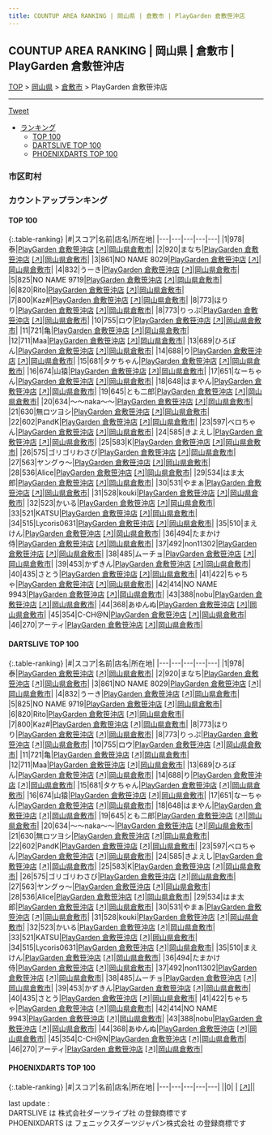```yaml
---
title: COUNTUP AREA RANKING | 岡山県 | 倉敷市 | PlayGarden 倉敷笹沖店
---
```

## COUNTUP AREA RANKING | 岡山県 | 倉敷市 | PlayGarden 倉敷笹沖店

[TOP](/darts/rank/) > [岡山県](/darts/rank/岡山県/) > [倉敷市](/darts/rank/岡山県/倉敷市/) > PlayGarden 倉敷笹沖店

___

<a href="https://twitter.com/share?ref_src=twsrc%5Etfw" data-text="COUNTUP AREA RANKING | 岡山県倉敷市PlayGarden 倉敷笹沖店" class="twitter-share-button" data-hashtags="DARTSLIVE,PHOENIXDARTS,darts,ダーツ" data-show-count="false">Tweet</a>

* [ランキング](#カウントアップランキング)
    * [TOP 100](#top-100)
    * [DARTSLIVE TOP 100](#dartslive-top-100)
    * [PHOENIXDARTS TOP 100](#phoenixdarts-top-100)

### 市区町村

<ul>

</ul>

### カウントアップランキング

#### TOP 100



{:.table-ranking}
|#|スコア|名前|店名|所在地|
|---|---|---|---|---|
|1|978|<span class="rank-name-dl">泰</span>|<a href="/darts/rank/shops/ec34eab0a0c0198458d385ea46352d8f.html">PlayGarden 倉敷笹沖店</a> <a href="https://search.dartslive.com/jp/shop/ec34eab0a0c0198458d385ea46352d8f">[↗]</a>|<a href="/darts/rank/岡山県/倉敷市">岡山県倉敷市</a>|
|2|920|<span class="rank-name-dl">まなち</span>|<a href="/darts/rank/shops/ec34eab0a0c0198458d385ea46352d8f.html">PlayGarden 倉敷笹沖店</a> <a href="https://search.dartslive.com/jp/shop/ec34eab0a0c0198458d385ea46352d8f">[↗]</a>|<a href="/darts/rank/岡山県/倉敷市">岡山県倉敷市</a>|
|3|861|<span class="rank-name-dl">NO NAME 8029</span>|<a href="/darts/rank/shops/ec34eab0a0c0198458d385ea46352d8f.html">PlayGarden 倉敷笹沖店</a> <a href="https://search.dartslive.com/jp/shop/ec34eab0a0c0198458d385ea46352d8f">[↗]</a>|<a href="/darts/rank/岡山県/倉敷市">岡山県倉敷市</a>|
|4|832|<span class="rank-name-dl">うーき</span>|<a href="/darts/rank/shops/ec34eab0a0c0198458d385ea46352d8f.html">PlayGarden 倉敷笹沖店</a> <a href="https://search.dartslive.com/jp/shop/ec34eab0a0c0198458d385ea46352d8f">[↗]</a>|<a href="/darts/rank/岡山県/倉敷市">岡山県倉敷市</a>|
|5|825|<span class="rank-name-dl">NO NAME 9719</span>|<a href="/darts/rank/shops/ec34eab0a0c0198458d385ea46352d8f.html">PlayGarden 倉敷笹沖店</a> <a href="https://search.dartslive.com/jp/shop/ec34eab0a0c0198458d385ea46352d8f">[↗]</a>|<a href="/darts/rank/岡山県/倉敷市">岡山県倉敷市</a>|
|6|820|<span class="rank-name-dl">Rito</span>|<a href="/darts/rank/shops/ec34eab0a0c0198458d385ea46352d8f.html">PlayGarden 倉敷笹沖店</a> <a href="https://search.dartslive.com/jp/shop/ec34eab0a0c0198458d385ea46352d8f">[↗]</a>|<a href="/darts/rank/岡山県/倉敷市">岡山県倉敷市</a>|
|7|800|<span class="rank-name-dl">Kaz#</span>|<a href="/darts/rank/shops/ec34eab0a0c0198458d385ea46352d8f.html">PlayGarden 倉敷笹沖店</a> <a href="https://search.dartslive.com/jp/shop/ec34eab0a0c0198458d385ea46352d8f">[↗]</a>|<a href="/darts/rank/岡山県/倉敷市">岡山県倉敷市</a>|
|8|773|<span class="rank-name-dl">ほりり</span>|<a href="/darts/rank/shops/ec34eab0a0c0198458d385ea46352d8f.html">PlayGarden 倉敷笹沖店</a> <a href="https://search.dartslive.com/jp/shop/ec34eab0a0c0198458d385ea46352d8f">[↗]</a>|<a href="/darts/rank/岡山県/倉敷市">岡山県倉敷市</a>|
|8|773|<span class="rank-name-dl">りっぷ</span>|<a href="/darts/rank/shops/ec34eab0a0c0198458d385ea46352d8f.html">PlayGarden 倉敷笹沖店</a> <a href="https://search.dartslive.com/jp/shop/ec34eab0a0c0198458d385ea46352d8f">[↗]</a>|<a href="/darts/rank/岡山県/倉敷市">岡山県倉敷市</a>|
|10|755|<span class="rank-name-dl">ロウ</span>|<a href="/darts/rank/shops/ec34eab0a0c0198458d385ea46352d8f.html">PlayGarden 倉敷笹沖店</a> <a href="https://search.dartslive.com/jp/shop/ec34eab0a0c0198458d385ea46352d8f">[↗]</a>|<a href="/darts/rank/岡山県/倉敷市">岡山県倉敷市</a>|
|11|721|<span class="rank-name-dl">亀</span>|<a href="/darts/rank/shops/ec34eab0a0c0198458d385ea46352d8f.html">PlayGarden 倉敷笹沖店</a> <a href="https://search.dartslive.com/jp/shop/ec34eab0a0c0198458d385ea46352d8f">[↗]</a>|<a href="/darts/rank/岡山県/倉敷市">岡山県倉敷市</a>|
|12|711|<span class="rank-name-dl">Maa</span>|<a href="/darts/rank/shops/ec34eab0a0c0198458d385ea46352d8f.html">PlayGarden 倉敷笹沖店</a> <a href="https://search.dartslive.com/jp/shop/ec34eab0a0c0198458d385ea46352d8f">[↗]</a>|<a href="/darts/rank/岡山県/倉敷市">岡山県倉敷市</a>|
|13|689|<span class="rank-name-dl">ひろぽん</span>|<a href="/darts/rank/shops/ec34eab0a0c0198458d385ea46352d8f.html">PlayGarden 倉敷笹沖店</a> <a href="https://search.dartslive.com/jp/shop/ec34eab0a0c0198458d385ea46352d8f">[↗]</a>|<a href="/darts/rank/岡山県/倉敷市">岡山県倉敷市</a>|
|14|688|<span class="rank-name-dl">り</span>|<a href="/darts/rank/shops/ec34eab0a0c0198458d385ea46352d8f.html">PlayGarden 倉敷笹沖店</a> <a href="https://search.dartslive.com/jp/shop/ec34eab0a0c0198458d385ea46352d8f">[↗]</a>|<a href="/darts/rank/岡山県/倉敷市">岡山県倉敷市</a>|
|15|681|<span class="rank-name-dl">タケちゃん</span>|<a href="/darts/rank/shops/ec34eab0a0c0198458d385ea46352d8f.html">PlayGarden 倉敷笹沖店</a> <a href="https://search.dartslive.com/jp/shop/ec34eab0a0c0198458d385ea46352d8f">[↗]</a>|<a href="/darts/rank/岡山県/倉敷市">岡山県倉敷市</a>|
|16|674|<span class="rank-name-dl">山猿</span>|<a href="/darts/rank/shops/ec34eab0a0c0198458d385ea46352d8f.html">PlayGarden 倉敷笹沖店</a> <a href="https://search.dartslive.com/jp/shop/ec34eab0a0c0198458d385ea46352d8f">[↗]</a>|<a href="/darts/rank/岡山県/倉敷市">岡山県倉敷市</a>|
|17|651|<span class="rank-name-dl">なーちゃん</span>|<a href="/darts/rank/shops/ec34eab0a0c0198458d385ea46352d8f.html">PlayGarden 倉敷笹沖店</a> <a href="https://search.dartslive.com/jp/shop/ec34eab0a0c0198458d385ea46352d8f">[↗]</a>|<a href="/darts/rank/岡山県/倉敷市">岡山県倉敷市</a>|
|18|648|<span class="rank-name-dl">はまやん</span>|<a href="/darts/rank/shops/ec34eab0a0c0198458d385ea46352d8f.html">PlayGarden 倉敷笹沖店</a> <a href="https://search.dartslive.com/jp/shop/ec34eab0a0c0198458d385ea46352d8f">[↗]</a>|<a href="/darts/rank/岡山県/倉敷市">岡山県倉敷市</a>|
|19|645|<span class="rank-name-dl">とも二郎</span>|<a href="/darts/rank/shops/ec34eab0a0c0198458d385ea46352d8f.html">PlayGarden 倉敷笹沖店</a> <a href="https://search.dartslive.com/jp/shop/ec34eab0a0c0198458d385ea46352d8f">[↗]</a>|<a href="/darts/rank/岡山県/倉敷市">岡山県倉敷市</a>|
|20|634|<span class="rank-name-dl">～～naka～～</span>|<a href="/darts/rank/shops/ec34eab0a0c0198458d385ea46352d8f.html">PlayGarden 倉敷笹沖店</a> <a href="https://search.dartslive.com/jp/shop/ec34eab0a0c0198458d385ea46352d8f">[↗]</a>|<a href="/darts/rank/岡山県/倉敷市">岡山県倉敷市</a>|
|21|630|<span class="rank-name-dl">無ロツヨシ</span>|<a href="/darts/rank/shops/ec34eab0a0c0198458d385ea46352d8f.html">PlayGarden 倉敷笹沖店</a> <a href="https://search.dartslive.com/jp/shop/ec34eab0a0c0198458d385ea46352d8f">[↗]</a>|<a href="/darts/rank/岡山県/倉敷市">岡山県倉敷市</a>|
|22|602|<span class="rank-name-dl">PandK</span>|<a href="/darts/rank/shops/ec34eab0a0c0198458d385ea46352d8f.html">PlayGarden 倉敷笹沖店</a> <a href="https://search.dartslive.com/jp/shop/ec34eab0a0c0198458d385ea46352d8f">[↗]</a>|<a href="/darts/rank/岡山県/倉敷市">岡山県倉敷市</a>|
|23|597|<span class="rank-name-dl">ベロちゃん</span>|<a href="/darts/rank/shops/ec34eab0a0c0198458d385ea46352d8f.html">PlayGarden 倉敷笹沖店</a> <a href="https://search.dartslive.com/jp/shop/ec34eab0a0c0198458d385ea46352d8f">[↗]</a>|<a href="/darts/rank/岡山県/倉敷市">岡山県倉敷市</a>|
|24|585|<span class="rank-name-dl">きよえし</span>|<a href="/darts/rank/shops/ec34eab0a0c0198458d385ea46352d8f.html">PlayGarden 倉敷笹沖店</a> <a href="https://search.dartslive.com/jp/shop/ec34eab0a0c0198458d385ea46352d8f">[↗]</a>|<a href="/darts/rank/岡山県/倉敷市">岡山県倉敷市</a>|
|25|583|<span class="rank-name-dl">K</span>|<a href="/darts/rank/shops/ec34eab0a0c0198458d385ea46352d8f.html">PlayGarden 倉敷笹沖店</a> <a href="https://search.dartslive.com/jp/shop/ec34eab0a0c0198458d385ea46352d8f">[↗]</a>|<a href="/darts/rank/岡山県/倉敷市">岡山県倉敷市</a>|
|26|575|<span class="rank-name-dl">ゴリゴリわさび</span>|<a href="/darts/rank/shops/ec34eab0a0c0198458d385ea46352d8f.html">PlayGarden 倉敷笹沖店</a> <a href="https://search.dartslive.com/jp/shop/ec34eab0a0c0198458d385ea46352d8f">[↗]</a>|<a href="/darts/rank/岡山県/倉敷市">岡山県倉敷市</a>|
|27|563|<span class="rank-name-dl">ヤングゥ～</span>|<a href="/darts/rank/shops/ec34eab0a0c0198458d385ea46352d8f.html">PlayGarden 倉敷笹沖店</a> <a href="https://search.dartslive.com/jp/shop/ec34eab0a0c0198458d385ea46352d8f">[↗]</a>|<a href="/darts/rank/岡山県/倉敷市">岡山県倉敷市</a>|
|28|536|<span class="rank-name-dl">Alice</span>|<a href="/darts/rank/shops/ec34eab0a0c0198458d385ea46352d8f.html">PlayGarden 倉敷笹沖店</a> <a href="https://search.dartslive.com/jp/shop/ec34eab0a0c0198458d385ea46352d8f">[↗]</a>|<a href="/darts/rank/岡山県/倉敷市">岡山県倉敷市</a>|
|29|534|<span class="rank-name-dl">はま太郎</span>|<a href="/darts/rank/shops/ec34eab0a0c0198458d385ea46352d8f.html">PlayGarden 倉敷笹沖店</a> <a href="https://search.dartslive.com/jp/shop/ec34eab0a0c0198458d385ea46352d8f">[↗]</a>|<a href="/darts/rank/岡山県/倉敷市">岡山県倉敷市</a>|
|30|531|<span class="rank-name-dl">やまぁ</span>|<a href="/darts/rank/shops/ec34eab0a0c0198458d385ea46352d8f.html">PlayGarden 倉敷笹沖店</a> <a href="https://search.dartslive.com/jp/shop/ec34eab0a0c0198458d385ea46352d8f">[↗]</a>|<a href="/darts/rank/岡山県/倉敷市">岡山県倉敷市</a>|
|31|528|<span class="rank-name-dl">kouki</span>|<a href="/darts/rank/shops/ec34eab0a0c0198458d385ea46352d8f.html">PlayGarden 倉敷笹沖店</a> <a href="https://search.dartslive.com/jp/shop/ec34eab0a0c0198458d385ea46352d8f">[↗]</a>|<a href="/darts/rank/岡山県/倉敷市">岡山県倉敷市</a>|
|32|523|<span class="rank-name-dl">かいる</span>|<a href="/darts/rank/shops/ec34eab0a0c0198458d385ea46352d8f.html">PlayGarden 倉敷笹沖店</a> <a href="https://search.dartslive.com/jp/shop/ec34eab0a0c0198458d385ea46352d8f">[↗]</a>|<a href="/darts/rank/岡山県/倉敷市">岡山県倉敷市</a>|
|33|521|<span class="rank-name-dl">KATSU</span>|<a href="/darts/rank/shops/ec34eab0a0c0198458d385ea46352d8f.html">PlayGarden 倉敷笹沖店</a> <a href="https://search.dartslive.com/jp/shop/ec34eab0a0c0198458d385ea46352d8f">[↗]</a>|<a href="/darts/rank/岡山県/倉敷市">岡山県倉敷市</a>|
|34|515|<span class="rank-name-dl">Lycoris0631</span>|<a href="/darts/rank/shops/ec34eab0a0c0198458d385ea46352d8f.html">PlayGarden 倉敷笹沖店</a> <a href="https://search.dartslive.com/jp/shop/ec34eab0a0c0198458d385ea46352d8f">[↗]</a>|<a href="/darts/rank/岡山県/倉敷市">岡山県倉敷市</a>|
|35|510|<span class="rank-name-dl">まえけん</span>|<a href="/darts/rank/shops/ec34eab0a0c0198458d385ea46352d8f.html">PlayGarden 倉敷笹沖店</a> <a href="https://search.dartslive.com/jp/shop/ec34eab0a0c0198458d385ea46352d8f">[↗]</a>|<a href="/darts/rank/岡山県/倉敷市">岡山県倉敷市</a>|
|36|494|<span class="rank-name-dl">たまかけ侍</span>|<a href="/darts/rank/shops/ec34eab0a0c0198458d385ea46352d8f.html">PlayGarden 倉敷笹沖店</a> <a href="https://search.dartslive.com/jp/shop/ec34eab0a0c0198458d385ea46352d8f">[↗]</a>|<a href="/darts/rank/岡山県/倉敷市">岡山県倉敷市</a>|
|37|492|<span class="rank-name-dl">non11302</span>|<a href="/darts/rank/shops/ec34eab0a0c0198458d385ea46352d8f.html">PlayGarden 倉敷笹沖店</a> <a href="https://search.dartslive.com/jp/shop/ec34eab0a0c0198458d385ea46352d8f">[↗]</a>|<a href="/darts/rank/岡山県/倉敷市">岡山県倉敷市</a>|
|38|485|<span class="rank-name-dl">ムーチョ</span>|<a href="/darts/rank/shops/ec34eab0a0c0198458d385ea46352d8f.html">PlayGarden 倉敷笹沖店</a> <a href="https://search.dartslive.com/jp/shop/ec34eab0a0c0198458d385ea46352d8f">[↗]</a>|<a href="/darts/rank/岡山県/倉敷市">岡山県倉敷市</a>|
|39|453|<span class="rank-name-dl">かずきん</span>|<a href="/darts/rank/shops/ec34eab0a0c0198458d385ea46352d8f.html">PlayGarden 倉敷笹沖店</a> <a href="https://search.dartslive.com/jp/shop/ec34eab0a0c0198458d385ea46352d8f">[↗]</a>|<a href="/darts/rank/岡山県/倉敷市">岡山県倉敷市</a>|
|40|435|<span class="rank-name-dl">さとう</span>|<a href="/darts/rank/shops/ec34eab0a0c0198458d385ea46352d8f.html">PlayGarden 倉敷笹沖店</a> <a href="https://search.dartslive.com/jp/shop/ec34eab0a0c0198458d385ea46352d8f">[↗]</a>|<a href="/darts/rank/岡山県/倉敷市">岡山県倉敷市</a>|
|41|422|<span class="rank-name-dl">ちゃちゃ</span>|<a href="/darts/rank/shops/ec34eab0a0c0198458d385ea46352d8f.html">PlayGarden 倉敷笹沖店</a> <a href="https://search.dartslive.com/jp/shop/ec34eab0a0c0198458d385ea46352d8f">[↗]</a>|<a href="/darts/rank/岡山県/倉敷市">岡山県倉敷市</a>|
|42|414|<span class="rank-name-dl">NO NAME 9943</span>|<a href="/darts/rank/shops/ec34eab0a0c0198458d385ea46352d8f.html">PlayGarden 倉敷笹沖店</a> <a href="https://search.dartslive.com/jp/shop/ec34eab0a0c0198458d385ea46352d8f">[↗]</a>|<a href="/darts/rank/岡山県/倉敷市">岡山県倉敷市</a>|
|43|388|<span class="rank-name-dl">nobu</span>|<a href="/darts/rank/shops/ec34eab0a0c0198458d385ea46352d8f.html">PlayGarden 倉敷笹沖店</a> <a href="https://search.dartslive.com/jp/shop/ec34eab0a0c0198458d385ea46352d8f">[↗]</a>|<a href="/darts/rank/岡山県/倉敷市">岡山県倉敷市</a>|
|44|368|<span class="rank-name-dl">あゆんぬ</span>|<a href="/darts/rank/shops/ec34eab0a0c0198458d385ea46352d8f.html">PlayGarden 倉敷笹沖店</a> <a href="https://search.dartslive.com/jp/shop/ec34eab0a0c0198458d385ea46352d8f">[↗]</a>|<a href="/darts/rank/岡山県/倉敷市">岡山県倉敷市</a>|
|45|354|<span class="rank-name-dl">C-CH@N</span>|<a href="/darts/rank/shops/ec34eab0a0c0198458d385ea46352d8f.html">PlayGarden 倉敷笹沖店</a> <a href="https://search.dartslive.com/jp/shop/ec34eab0a0c0198458d385ea46352d8f">[↗]</a>|<a href="/darts/rank/岡山県/倉敷市">岡山県倉敷市</a>|
|46|270|<span class="rank-name-dl">アーティ</span>|<a href="/darts/rank/shops/ec34eab0a0c0198458d385ea46352d8f.html">PlayGarden 倉敷笹沖店</a> <a href="https://search.dartslive.com/jp/shop/ec34eab0a0c0198458d385ea46352d8f">[↗]</a>|<a href="/darts/rank/岡山県/倉敷市">岡山県倉敷市</a>|


#### DARTSLIVE TOP 100



{:.table-ranking}
|#|スコア|名前|店名|所在地|
|---|---|---|---|---|
|1|978|<span class="rank-name-dl">泰</span>|<a href="/darts/rank/shops/ec34eab0a0c0198458d385ea46352d8f.html">PlayGarden 倉敷笹沖店</a> <a href="https://search.dartslive.com/jp/shop/ec34eab0a0c0198458d385ea46352d8f">[↗]</a>|<a href="/darts/rank/岡山県/倉敷市">岡山県倉敷市</a>|
|2|920|<span class="rank-name-dl">まなち</span>|<a href="/darts/rank/shops/ec34eab0a0c0198458d385ea46352d8f.html">PlayGarden 倉敷笹沖店</a> <a href="https://search.dartslive.com/jp/shop/ec34eab0a0c0198458d385ea46352d8f">[↗]</a>|<a href="/darts/rank/岡山県/倉敷市">岡山県倉敷市</a>|
|3|861|<span class="rank-name-dl">NO NAME 8029</span>|<a href="/darts/rank/shops/ec34eab0a0c0198458d385ea46352d8f.html">PlayGarden 倉敷笹沖店</a> <a href="https://search.dartslive.com/jp/shop/ec34eab0a0c0198458d385ea46352d8f">[↗]</a>|<a href="/darts/rank/岡山県/倉敷市">岡山県倉敷市</a>|
|4|832|<span class="rank-name-dl">うーき</span>|<a href="/darts/rank/shops/ec34eab0a0c0198458d385ea46352d8f.html">PlayGarden 倉敷笹沖店</a> <a href="https://search.dartslive.com/jp/shop/ec34eab0a0c0198458d385ea46352d8f">[↗]</a>|<a href="/darts/rank/岡山県/倉敷市">岡山県倉敷市</a>|
|5|825|<span class="rank-name-dl">NO NAME 9719</span>|<a href="/darts/rank/shops/ec34eab0a0c0198458d385ea46352d8f.html">PlayGarden 倉敷笹沖店</a> <a href="https://search.dartslive.com/jp/shop/ec34eab0a0c0198458d385ea46352d8f">[↗]</a>|<a href="/darts/rank/岡山県/倉敷市">岡山県倉敷市</a>|
|6|820|<span class="rank-name-dl">Rito</span>|<a href="/darts/rank/shops/ec34eab0a0c0198458d385ea46352d8f.html">PlayGarden 倉敷笹沖店</a> <a href="https://search.dartslive.com/jp/shop/ec34eab0a0c0198458d385ea46352d8f">[↗]</a>|<a href="/darts/rank/岡山県/倉敷市">岡山県倉敷市</a>|
|7|800|<span class="rank-name-dl">Kaz#</span>|<a href="/darts/rank/shops/ec34eab0a0c0198458d385ea46352d8f.html">PlayGarden 倉敷笹沖店</a> <a href="https://search.dartslive.com/jp/shop/ec34eab0a0c0198458d385ea46352d8f">[↗]</a>|<a href="/darts/rank/岡山県/倉敷市">岡山県倉敷市</a>|
|8|773|<span class="rank-name-dl">ほりり</span>|<a href="/darts/rank/shops/ec34eab0a0c0198458d385ea46352d8f.html">PlayGarden 倉敷笹沖店</a> <a href="https://search.dartslive.com/jp/shop/ec34eab0a0c0198458d385ea46352d8f">[↗]</a>|<a href="/darts/rank/岡山県/倉敷市">岡山県倉敷市</a>|
|8|773|<span class="rank-name-dl">りっぷ</span>|<a href="/darts/rank/shops/ec34eab0a0c0198458d385ea46352d8f.html">PlayGarden 倉敷笹沖店</a> <a href="https://search.dartslive.com/jp/shop/ec34eab0a0c0198458d385ea46352d8f">[↗]</a>|<a href="/darts/rank/岡山県/倉敷市">岡山県倉敷市</a>|
|10|755|<span class="rank-name-dl">ロウ</span>|<a href="/darts/rank/shops/ec34eab0a0c0198458d385ea46352d8f.html">PlayGarden 倉敷笹沖店</a> <a href="https://search.dartslive.com/jp/shop/ec34eab0a0c0198458d385ea46352d8f">[↗]</a>|<a href="/darts/rank/岡山県/倉敷市">岡山県倉敷市</a>|
|11|721|<span class="rank-name-dl">亀</span>|<a href="/darts/rank/shops/ec34eab0a0c0198458d385ea46352d8f.html">PlayGarden 倉敷笹沖店</a> <a href="https://search.dartslive.com/jp/shop/ec34eab0a0c0198458d385ea46352d8f">[↗]</a>|<a href="/darts/rank/岡山県/倉敷市">岡山県倉敷市</a>|
|12|711|<span class="rank-name-dl">Maa</span>|<a href="/darts/rank/shops/ec34eab0a0c0198458d385ea46352d8f.html">PlayGarden 倉敷笹沖店</a> <a href="https://search.dartslive.com/jp/shop/ec34eab0a0c0198458d385ea46352d8f">[↗]</a>|<a href="/darts/rank/岡山県/倉敷市">岡山県倉敷市</a>|
|13|689|<span class="rank-name-dl">ひろぽん</span>|<a href="/darts/rank/shops/ec34eab0a0c0198458d385ea46352d8f.html">PlayGarden 倉敷笹沖店</a> <a href="https://search.dartslive.com/jp/shop/ec34eab0a0c0198458d385ea46352d8f">[↗]</a>|<a href="/darts/rank/岡山県/倉敷市">岡山県倉敷市</a>|
|14|688|<span class="rank-name-dl">り</span>|<a href="/darts/rank/shops/ec34eab0a0c0198458d385ea46352d8f.html">PlayGarden 倉敷笹沖店</a> <a href="https://search.dartslive.com/jp/shop/ec34eab0a0c0198458d385ea46352d8f">[↗]</a>|<a href="/darts/rank/岡山県/倉敷市">岡山県倉敷市</a>|
|15|681|<span class="rank-name-dl">タケちゃん</span>|<a href="/darts/rank/shops/ec34eab0a0c0198458d385ea46352d8f.html">PlayGarden 倉敷笹沖店</a> <a href="https://search.dartslive.com/jp/shop/ec34eab0a0c0198458d385ea46352d8f">[↗]</a>|<a href="/darts/rank/岡山県/倉敷市">岡山県倉敷市</a>|
|16|674|<span class="rank-name-dl">山猿</span>|<a href="/darts/rank/shops/ec34eab0a0c0198458d385ea46352d8f.html">PlayGarden 倉敷笹沖店</a> <a href="https://search.dartslive.com/jp/shop/ec34eab0a0c0198458d385ea46352d8f">[↗]</a>|<a href="/darts/rank/岡山県/倉敷市">岡山県倉敷市</a>|
|17|651|<span class="rank-name-dl">なーちゃん</span>|<a href="/darts/rank/shops/ec34eab0a0c0198458d385ea46352d8f.html">PlayGarden 倉敷笹沖店</a> <a href="https://search.dartslive.com/jp/shop/ec34eab0a0c0198458d385ea46352d8f">[↗]</a>|<a href="/darts/rank/岡山県/倉敷市">岡山県倉敷市</a>|
|18|648|<span class="rank-name-dl">はまやん</span>|<a href="/darts/rank/shops/ec34eab0a0c0198458d385ea46352d8f.html">PlayGarden 倉敷笹沖店</a> <a href="https://search.dartslive.com/jp/shop/ec34eab0a0c0198458d385ea46352d8f">[↗]</a>|<a href="/darts/rank/岡山県/倉敷市">岡山県倉敷市</a>|
|19|645|<span class="rank-name-dl">とも二郎</span>|<a href="/darts/rank/shops/ec34eab0a0c0198458d385ea46352d8f.html">PlayGarden 倉敷笹沖店</a> <a href="https://search.dartslive.com/jp/shop/ec34eab0a0c0198458d385ea46352d8f">[↗]</a>|<a href="/darts/rank/岡山県/倉敷市">岡山県倉敷市</a>|
|20|634|<span class="rank-name-dl">～～naka～～</span>|<a href="/darts/rank/shops/ec34eab0a0c0198458d385ea46352d8f.html">PlayGarden 倉敷笹沖店</a> <a href="https://search.dartslive.com/jp/shop/ec34eab0a0c0198458d385ea46352d8f">[↗]</a>|<a href="/darts/rank/岡山県/倉敷市">岡山県倉敷市</a>|
|21|630|<span class="rank-name-dl">無ロツヨシ</span>|<a href="/darts/rank/shops/ec34eab0a0c0198458d385ea46352d8f.html">PlayGarden 倉敷笹沖店</a> <a href="https://search.dartslive.com/jp/shop/ec34eab0a0c0198458d385ea46352d8f">[↗]</a>|<a href="/darts/rank/岡山県/倉敷市">岡山県倉敷市</a>|
|22|602|<span class="rank-name-dl">PandK</span>|<a href="/darts/rank/shops/ec34eab0a0c0198458d385ea46352d8f.html">PlayGarden 倉敷笹沖店</a> <a href="https://search.dartslive.com/jp/shop/ec34eab0a0c0198458d385ea46352d8f">[↗]</a>|<a href="/darts/rank/岡山県/倉敷市">岡山県倉敷市</a>|
|23|597|<span class="rank-name-dl">ベロちゃん</span>|<a href="/darts/rank/shops/ec34eab0a0c0198458d385ea46352d8f.html">PlayGarden 倉敷笹沖店</a> <a href="https://search.dartslive.com/jp/shop/ec34eab0a0c0198458d385ea46352d8f">[↗]</a>|<a href="/darts/rank/岡山県/倉敷市">岡山県倉敷市</a>|
|24|585|<span class="rank-name-dl">きよえし</span>|<a href="/darts/rank/shops/ec34eab0a0c0198458d385ea46352d8f.html">PlayGarden 倉敷笹沖店</a> <a href="https://search.dartslive.com/jp/shop/ec34eab0a0c0198458d385ea46352d8f">[↗]</a>|<a href="/darts/rank/岡山県/倉敷市">岡山県倉敷市</a>|
|25|583|<span class="rank-name-dl">K</span>|<a href="/darts/rank/shops/ec34eab0a0c0198458d385ea46352d8f.html">PlayGarden 倉敷笹沖店</a> <a href="https://search.dartslive.com/jp/shop/ec34eab0a0c0198458d385ea46352d8f">[↗]</a>|<a href="/darts/rank/岡山県/倉敷市">岡山県倉敷市</a>|
|26|575|<span class="rank-name-dl">ゴリゴリわさび</span>|<a href="/darts/rank/shops/ec34eab0a0c0198458d385ea46352d8f.html">PlayGarden 倉敷笹沖店</a> <a href="https://search.dartslive.com/jp/shop/ec34eab0a0c0198458d385ea46352d8f">[↗]</a>|<a href="/darts/rank/岡山県/倉敷市">岡山県倉敷市</a>|
|27|563|<span class="rank-name-dl">ヤングゥ～</span>|<a href="/darts/rank/shops/ec34eab0a0c0198458d385ea46352d8f.html">PlayGarden 倉敷笹沖店</a> <a href="https://search.dartslive.com/jp/shop/ec34eab0a0c0198458d385ea46352d8f">[↗]</a>|<a href="/darts/rank/岡山県/倉敷市">岡山県倉敷市</a>|
|28|536|<span class="rank-name-dl">Alice</span>|<a href="/darts/rank/shops/ec34eab0a0c0198458d385ea46352d8f.html">PlayGarden 倉敷笹沖店</a> <a href="https://search.dartslive.com/jp/shop/ec34eab0a0c0198458d385ea46352d8f">[↗]</a>|<a href="/darts/rank/岡山県/倉敷市">岡山県倉敷市</a>|
|29|534|<span class="rank-name-dl">はま太郎</span>|<a href="/darts/rank/shops/ec34eab0a0c0198458d385ea46352d8f.html">PlayGarden 倉敷笹沖店</a> <a href="https://search.dartslive.com/jp/shop/ec34eab0a0c0198458d385ea46352d8f">[↗]</a>|<a href="/darts/rank/岡山県/倉敷市">岡山県倉敷市</a>|
|30|531|<span class="rank-name-dl">やまぁ</span>|<a href="/darts/rank/shops/ec34eab0a0c0198458d385ea46352d8f.html">PlayGarden 倉敷笹沖店</a> <a href="https://search.dartslive.com/jp/shop/ec34eab0a0c0198458d385ea46352d8f">[↗]</a>|<a href="/darts/rank/岡山県/倉敷市">岡山県倉敷市</a>|
|31|528|<span class="rank-name-dl">kouki</span>|<a href="/darts/rank/shops/ec34eab0a0c0198458d385ea46352d8f.html">PlayGarden 倉敷笹沖店</a> <a href="https://search.dartslive.com/jp/shop/ec34eab0a0c0198458d385ea46352d8f">[↗]</a>|<a href="/darts/rank/岡山県/倉敷市">岡山県倉敷市</a>|
|32|523|<span class="rank-name-dl">かいる</span>|<a href="/darts/rank/shops/ec34eab0a0c0198458d385ea46352d8f.html">PlayGarden 倉敷笹沖店</a> <a href="https://search.dartslive.com/jp/shop/ec34eab0a0c0198458d385ea46352d8f">[↗]</a>|<a href="/darts/rank/岡山県/倉敷市">岡山県倉敷市</a>|
|33|521|<span class="rank-name-dl">KATSU</span>|<a href="/darts/rank/shops/ec34eab0a0c0198458d385ea46352d8f.html">PlayGarden 倉敷笹沖店</a> <a href="https://search.dartslive.com/jp/shop/ec34eab0a0c0198458d385ea46352d8f">[↗]</a>|<a href="/darts/rank/岡山県/倉敷市">岡山県倉敷市</a>|
|34|515|<span class="rank-name-dl">Lycoris0631</span>|<a href="/darts/rank/shops/ec34eab0a0c0198458d385ea46352d8f.html">PlayGarden 倉敷笹沖店</a> <a href="https://search.dartslive.com/jp/shop/ec34eab0a0c0198458d385ea46352d8f">[↗]</a>|<a href="/darts/rank/岡山県/倉敷市">岡山県倉敷市</a>|
|35|510|<span class="rank-name-dl">まえけん</span>|<a href="/darts/rank/shops/ec34eab0a0c0198458d385ea46352d8f.html">PlayGarden 倉敷笹沖店</a> <a href="https://search.dartslive.com/jp/shop/ec34eab0a0c0198458d385ea46352d8f">[↗]</a>|<a href="/darts/rank/岡山県/倉敷市">岡山県倉敷市</a>|
|36|494|<span class="rank-name-dl">たまかけ侍</span>|<a href="/darts/rank/shops/ec34eab0a0c0198458d385ea46352d8f.html">PlayGarden 倉敷笹沖店</a> <a href="https://search.dartslive.com/jp/shop/ec34eab0a0c0198458d385ea46352d8f">[↗]</a>|<a href="/darts/rank/岡山県/倉敷市">岡山県倉敷市</a>|
|37|492|<span class="rank-name-dl">non11302</span>|<a href="/darts/rank/shops/ec34eab0a0c0198458d385ea46352d8f.html">PlayGarden 倉敷笹沖店</a> <a href="https://search.dartslive.com/jp/shop/ec34eab0a0c0198458d385ea46352d8f">[↗]</a>|<a href="/darts/rank/岡山県/倉敷市">岡山県倉敷市</a>|
|38|485|<span class="rank-name-dl">ムーチョ</span>|<a href="/darts/rank/shops/ec34eab0a0c0198458d385ea46352d8f.html">PlayGarden 倉敷笹沖店</a> <a href="https://search.dartslive.com/jp/shop/ec34eab0a0c0198458d385ea46352d8f">[↗]</a>|<a href="/darts/rank/岡山県/倉敷市">岡山県倉敷市</a>|
|39|453|<span class="rank-name-dl">かずきん</span>|<a href="/darts/rank/shops/ec34eab0a0c0198458d385ea46352d8f.html">PlayGarden 倉敷笹沖店</a> <a href="https://search.dartslive.com/jp/shop/ec34eab0a0c0198458d385ea46352d8f">[↗]</a>|<a href="/darts/rank/岡山県/倉敷市">岡山県倉敷市</a>|
|40|435|<span class="rank-name-dl">さとう</span>|<a href="/darts/rank/shops/ec34eab0a0c0198458d385ea46352d8f.html">PlayGarden 倉敷笹沖店</a> <a href="https://search.dartslive.com/jp/shop/ec34eab0a0c0198458d385ea46352d8f">[↗]</a>|<a href="/darts/rank/岡山県/倉敷市">岡山県倉敷市</a>|
|41|422|<span class="rank-name-dl">ちゃちゃ</span>|<a href="/darts/rank/shops/ec34eab0a0c0198458d385ea46352d8f.html">PlayGarden 倉敷笹沖店</a> <a href="https://search.dartslive.com/jp/shop/ec34eab0a0c0198458d385ea46352d8f">[↗]</a>|<a href="/darts/rank/岡山県/倉敷市">岡山県倉敷市</a>|
|42|414|<span class="rank-name-dl">NO NAME 9943</span>|<a href="/darts/rank/shops/ec34eab0a0c0198458d385ea46352d8f.html">PlayGarden 倉敷笹沖店</a> <a href="https://search.dartslive.com/jp/shop/ec34eab0a0c0198458d385ea46352d8f">[↗]</a>|<a href="/darts/rank/岡山県/倉敷市">岡山県倉敷市</a>|
|43|388|<span class="rank-name-dl">nobu</span>|<a href="/darts/rank/shops/ec34eab0a0c0198458d385ea46352d8f.html">PlayGarden 倉敷笹沖店</a> <a href="https://search.dartslive.com/jp/shop/ec34eab0a0c0198458d385ea46352d8f">[↗]</a>|<a href="/darts/rank/岡山県/倉敷市">岡山県倉敷市</a>|
|44|368|<span class="rank-name-dl">あゆんぬ</span>|<a href="/darts/rank/shops/ec34eab0a0c0198458d385ea46352d8f.html">PlayGarden 倉敷笹沖店</a> <a href="https://search.dartslive.com/jp/shop/ec34eab0a0c0198458d385ea46352d8f">[↗]</a>|<a href="/darts/rank/岡山県/倉敷市">岡山県倉敷市</a>|
|45|354|<span class="rank-name-dl">C-CH@N</span>|<a href="/darts/rank/shops/ec34eab0a0c0198458d385ea46352d8f.html">PlayGarden 倉敷笹沖店</a> <a href="https://search.dartslive.com/jp/shop/ec34eab0a0c0198458d385ea46352d8f">[↗]</a>|<a href="/darts/rank/岡山県/倉敷市">岡山県倉敷市</a>|
|46|270|<span class="rank-name-dl">アーティ</span>|<a href="/darts/rank/shops/ec34eab0a0c0198458d385ea46352d8f.html">PlayGarden 倉敷笹沖店</a> <a href="https://search.dartslive.com/jp/shop/ec34eab0a0c0198458d385ea46352d8f">[↗]</a>|<a href="/darts/rank/岡山県/倉敷市">岡山県倉敷市</a>|


#### PHOENIXDARTS TOP 100



{:.table-ranking}
|#|スコア|名前|店名|所在地|
|---|---|---|---|---|
||0|<span class="rank-name-dl"> </span>|<a href="/darts/rank/shops/.html"></a> <a href="">[↗]</a>|<a href="/darts/rank//"></a>|


<div class="footer border-top border-gray-light mt-5 pt-3 text-right text-gray">
    last update : <span style="font-weight: italic" id="foot_last_modified"></span><br />
    DARTSLIVE は 株式会社ダーツライブ社 の登録商標です<br />
    PHOENIXDARTS は フェニックスダーツジャパン株式会社 の登録商標です<br />
</div>

<script src="https://cdnjs.cloudflare.com/ajax/libs/jquery.tablesorter/2.31.3/js/jquery.tablesorter.min.js" integrity="sha512-qzgd5cYSZcosqpzpn7zF2ZId8f/8CHmFKZ8j7mU4OUXTNRd5g+ZHBPsgKEwoqxCtdQvExE5LprwwPAgoicguNg==" crossorigin="anonymous" referrerpolicy="no-referrer"></script>
<link rel="stylesheet" href="https://cdnjs.cloudflare.com/ajax/libs/jquery.tablesorter/2.31.3/css/theme.default.min.css" integrity="sha512-wghhOJkjQX0Lh3NSWvNKeZ0ZpNn+SPVXX1Qyc9OCaogADktxrBiBdKGDoqVUOyhStvMBmJQ8ZdMHiR3wuEq8+w==" crossorigin="anonymous" referrerpolicy="no-referrer" />
<script>
$(function() {
    $(".table-ranking").tablesorter({sortList:[[0, 0]]});
    $("#foot_last_modified").text(formatDate(new Date(document.lastModified), 'yyyy-MM-dd HH:mm:ss'));
});
</script>

<script async src="https://platform.twitter.com/widgets.js" charset="utf-8"></script>